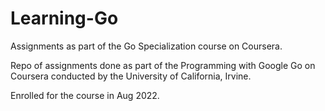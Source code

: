 # Learning-Go
Assignments as part of the Go Specialization course on Coursera.

Repo of assignments done as part of the Programming with Google Go on Coursera conducted by the University of California, Irvine.

Enrolled for the course in Aug 2022.
